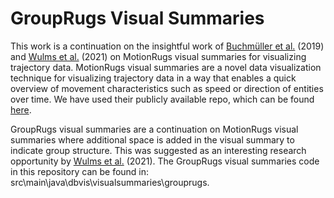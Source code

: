 # GroupRugs Visual Summaries
This work is a continuation on the insightful work of [Buchmüller et al.](https://www.computer.org/csdl/journal/tg/2019/01/08440823/17D45W2WyxW) (2019) and [Wulms et al.](https://ieeexplore.ieee.org/document/9438758) (2021) on MotionRugs visual summaries for visualizing trajectory data. MotionRugs visual summaries are a novel data visualization technique for visualizing trajectory data in a way that enables a quick overview of movement characteristics such as speed or direction of entities over time. We have used their publicly available repo, which can be found [here](https://github.com/jbuchmueller/motionrugs/tree/master).

GroupRugs visual summaries are a continuation on MotionRugs visual summaries where additional space is added in the visual summary to indicate group structure. This was suggested as an interesting research opportunity by [Wulms et al.](https://ieeexplore.ieee.org/document/9438758) (2021). The GroupRugs visual summaries code in this repository can be found in: src\main\java\dbvis\visualsummaries\grouprugs.
